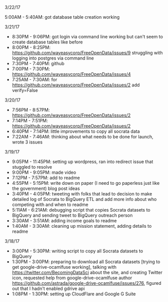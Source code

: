3/22/17

5:00AM - 5:40AM: got database table creation working

3/21/17

* 8:30PM - 9:06PM: got login via command line working but can't seem to create database tables like before
* 8:00PM - 8:25PM: https://github.com/wayeasycorp/FreeOpenData/issues/9 struggling with logging into postgres via command line
* 7:30PM - 7:40PM: github
* 7:00PM - 7:30PM: https://github.com/wayeasycorp/FreeOpenData/issues/4
* 7:25AM - 7:30AM: for https://github.com/wayeasycorp/FreeOpenData/issues/2 add verify=False

3/20/17

* 7:56PM - 8:57PM: https://github.com/wayeasycorp/FreeOpenData/issues/2
* 7:14PM - 7:51PM: https://github.com/wayeasycorp/FreeOpenData/issues/2
* 6:40PM - 7:14PM: little improvements to copy all socrata data
* 7:22AM - 7:46AM: thinking about what needs to be done for launch, wrote 3 issues

3/19/17

* 9:05PM - 11:45PM: setting up wordpress, ran into redirect issue that stuggled to resolve
* 9:00PM - 9:05PM: made video
* 7:12PM - 7:57PM: add to readme
* 4:55PM - 5:15PM: write down on paper (I need to go paperless just like the government) blog post ideas
* 3:40PM - 4:05PM: tweeting with folks that lead to decision to make detailed log of Socrata to BigQuery ETL and add more info about who competing with and when to readme
* 5:11AM - 6:21AM: debugging script that copies Socrata datasets to BigQuery and sending tweet to BigQuery outreach person
* 3:30AM - 3:51AM: adding income goals to readme
* 1:40AM - 3:30AM: cleaning up mission statement, adding details to readme

3/18/17

* 3:00PM - 5:30PM: writing script to copy all Socrata datasets to BigQuery
* 1:30PM - 3:00PM: preparing to download all Socrata datasets [trying to get google-drive-ocamlfuse working], talking with https://twitter.com/BecomingDataSci about the site, and creating Twitter icon, requested help from google-drive-ocamlfuse author https://github.com/astrada/google-drive-ocamlfuse/issues/276, figured out that I hadn't enabled gdrive api
* 1:08PM - 1:30PM: setting up CloudFlare and Google G Suite 
